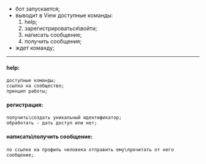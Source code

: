 * бот запускается;
* выводит в View доступные команды: 
     1) help;
     2) зарегистрироваться\войти; 
     3) написать сообщение;
     4) получить сообщения;
* ждет команду;

___

#### help:
    доступные команды;
    ссылка на сообщество;
    принцип работы;

#### регистрация:
    получить\создать уникальный идентификатор;    
    обработать - дать доступ или нет;
    
#### написать\получить сообщение:
    по ссылке на профиль человека отправить ему\прочитать от него сообщение;
    